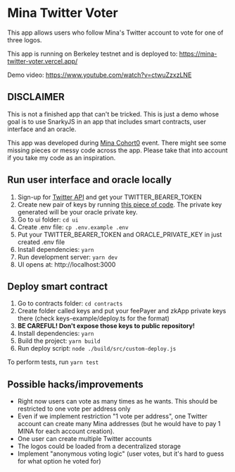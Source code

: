# Mina Twitter Voter

This app allows users who follow Mina's Twitter account to vote for one of three logos.

This app is running on Berkeley testnet and is deployed to: https://mina-twitter-voter.vercel.app/

Demo video: https://www.youtube.com/watch?v=ctwuZzxzLNE

## DISCLAIMER

This is not a finished app that can't be tricked. This is just a demo whose goal is to use SnarkyJS in an app that includes smart contracts, user interface and an oracle.

This app was developed during [Mina Cohort0](https://minaprotocol.com/zkignite-cohort0-signup) event. There might see some missing pieces or messy code across the app. Please take that into account if you take my code as an inspiration.

## Run user interface and oracle locally

1. Sign-up for [Twitter API](https://developer.twitter.com/en/docs/twitter-api) and get your TWITTER_BEARER_TOKEN
2. Create new pair of keys by running [this piece of code](https://github.com/jackryanservia/mina-credit-score-signer/blob/main/scripts/keygen.js). The private key generated will be your oracle private key.
3. Go to ui folder: `cd ui`
4. Create .env file: `cp .env.example .env`
5. Put your TWITTER_BEARER_TOKEN and ORACLE_PRIVATE_KEY in just created .env file
6. Install dependencies: `yarn`
7. Run development server: `yarn dev`
8. UI opens at: http://localhost:3000

## Deploy smart contract

1. Go to contracts folder: `cd contracts`
2. Create folder called keys and put your feePayer and zkApp private keys there (check keys-example/deploy.ts for the format)
3. **BE CAREFUL! Don't expose those keys to public repository!**
4. Install dependencies: `yarn`
5. Build the project: `yarn build`
6. Run deploy script: `node ./build/src/custom-deploy.js`

To perform tests, run `yarn test`

## Possible hacks/improvements

- Right now users can vote as many times as he wants. This should be restricted to one vote per address only
- Even if we implement restriction "1 vote per address", one Twitter account can create many Mina addresses (but he would have to pay 1 MINA for each account creation).
- One user can create multiple Twitter accounts
- The logos could be loaded from a decentralized storage
- Implement "anonymous voting logic" (user votes, but it's hard to guess for what option he voted for)
